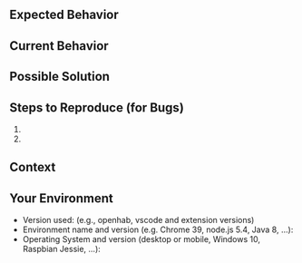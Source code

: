 <!-- Provide a general summary of the issue in the *Title* above -->

<!-- Important: Please contact the openHAB community forum for questions or -->
<!-- for configuration and usage guidance: https://community.openhab.org -->

<!-- Feel free to delete any comment lines in the template (starting with "<!--") -->

## Expected Behavior
<!-- If you're describing a bug, tell us what should happen -->
<!-- If you're suggesting a change/improvement, tell us how it should work -->

## Current Behavior
<!-- If describing a bug, tell us what happens instead of the expected behavior -->
<!-- Include related log information (preferably debug level) and related configs. -->
<!-- Use file attachment for log and config information longer than a few lines -->
<!-- If suggesting a change/improvement, explain the difference from current behavior -->
<!-- For improvements, discuss at community.openhab.org first and include link to topic -->

## Possible Solution
<!-- Not obligatory, but suggest a fix/reason for the bug, -->
<!-- or ideas how to implement the addition or change -->

## Steps to Reproduce (for Bugs)
<!-- Provide a link to a live example, or an unambiguous set of steps to -->
<!-- reproduce this bug. Include code to reproduce, if relevant -->
1.
2.

## Context
<!-- How has this issue affected you? What are you trying to accomplish? -->
<!-- Providing context helps us come up with a solution that is most useful in the real world -->

## Your Environment
<!-- Include as many relevant details about the environment you experienced the bug in -->
* Version used: (e.g., openhab, vscode and extension versions)
* Environment name and version (e.g. Chrome 39, node.js 5.4, Java 8, ...):
* Operating System and version (desktop or mobile, Windows 10, Raspbian Jessie, ...):